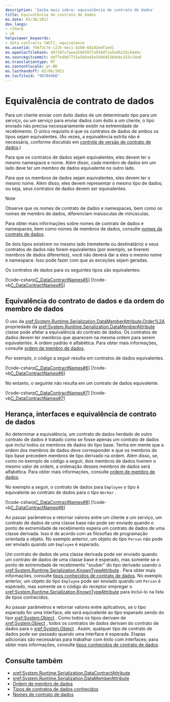 ```yaml
---
description: 'Saiba mais sobre: equivalência de contrato de dados'
title: Equivalência de contrato de dados
ms.date: 03/30/2017
dev_langs:
- csharp
- vb
helpviewer_keywords:
- data contracts [WCF], equivalence
ms.assetid: f06f3c7e-c235-4ec1-b200-68142edf1ed1
ms.openlocfilehash: d47107cfaeea5093977a919df1a5edb226cb4ebc
ms.sourcegitcommit: ddf7edb67715a5b9a45e3dd44536dabc153c1de0
ms.translationtype: MT
ms.contentlocale: pt-BR
ms.lasthandoff: 02/06/2021
ms.locfileid: "99704986"
---
```

# <a name="data-contract-equivalence"></a>Equivalência de contrato de dados

Para um cliente enviar com êxito dados de um determinado tipo para um serviço, ou um serviço para enviar dados com êxito a um cliente, o tipo enviado não precisa necessariamente existir na extremidade de recebimento. O único requisito é que os contratos de dados de ambos os tipos sejam equivalentes. (Às vezes, a equivalência estrita não é necessária, conforme discutido em [controle de versão de contrato de dados](data-contract-versioning.md).)  
  
 Para que os contratos de dados sejam equivalentes, eles devem ter o mesmo namespace e nome. Além disso, cada membro de dados em um lado deve ter um membro de dados equivalente no outro lado.  
  
 Para que os membros de dados sejam equivalentes, eles devem ter o mesmo nome. Além disso, eles devem representar o mesmo tipo de dados; ou seja, seus contratos de dados devem ser equivalentes.  
  
> [!NOTE]
> Observe que os nomes de contrato de dados e namespaces, bem como os nomes de membro de dados, diferenciam maiúsculas de minúsculas.  
  
 Para obter mais informações sobre nomes de contrato de dados e namespaces, bem como nomes de membros de dados, consulte [nomes de contrato de dados](data-contract-names.md).  
  
 Se dois tipos existirem no mesmo lado (remetente ou destinatário) e seus contratos de dados não forem equivalentes (por exemplo, se tiverem membros de dados diferentes), você não deverá dar a eles o mesmo nome e namespace. Isso pode fazer com que as exceções sejam geradas.  
  
 Os contratos de dados para os seguintes tipos são equivalentes:  
  
 [!code-csharp[C_DataContractNames#5](../../../../samples/snippets/csharp/VS_Snippets_CFX/c_datacontractnames/cs/source.cs#5)]
 [!code-vb[C_DataContractNames#5](../../../../samples/snippets/visualbasic/VS_Snippets_CFX/c_datacontractnames/vb/source.vb#5)]  
  
## <a name="data-member-order-and-data-contract-equivalence"></a>Equivalência do contrato de dados e da ordem do membro de dados  

 O uso da <xref:System.Runtime.Serialization.DataMemberAttribute.Order%2A> propriedade da <xref:System.Runtime.Serialization.DataMemberAttribute> classe pode afetar a equivalência do contrato de dados. Os contratos de dados devem ter membros que aparecem na mesma ordem para serem equivalentes. A ordem padrão é alfabética. Para obter mais informações, consulte [ordem de membro de dados](data-member-order.md).  
  
 Por exemplo, o código a seguir resulta em contratos de dados equivalentes.  
  
 [!code-csharp[C_DataContractNames#6](../../../../samples/snippets/csharp/VS_Snippets_CFX/c_datacontractnames/cs/source.cs#6)]
 [!code-vb[C_DataContractNames#6](../../../../samples/snippets/visualbasic/VS_Snippets_CFX/c_datacontractnames/vb/source.vb#6)]  
  
 No entanto, o seguinte não resulta em um contrato de dados equivalente.  
  
 [!code-csharp[C_DataContractNames#7](../../../../samples/snippets/csharp/VS_Snippets_CFX/c_datacontractnames/cs/source.cs#7)]
 [!code-vb[C_DataContractNames#7](../../../../samples/snippets/visualbasic/VS_Snippets_CFX/c_datacontractnames/vb/source.vb#7)]  
  
## <a name="inheritance-interfaces-and-data-contract-equivalence"></a>Herança, interfaces e equivalência de contrato de dados  

 Ao determinar a equivalência, um contrato de dados herdado de outro contrato de dados é tratado como se fosse apenas um contrato de dados que inclui todos os membros de dados do tipo base. Tenha em mente que a ordem dos membros de dados deve corresponder e que os membros do tipo base precedem membros de tipo derivado na ordem. Além disso, se, como no exemplo de código a seguir, dois membros de dados tiverem o mesmo valor de ordem, a ordenação desses membros de dados será alfabética. Para obter mais informações, consulte [ordem de membro de dados](data-member-order.md).  
  
 No exemplo a seguir, o contrato de dados para `Employee` o tipo é equivalente ao contrato de dados para o tipo `Worker` .  
  
 [!code-csharp[C_DataContractNames#8](../../../../samples/snippets/csharp/VS_Snippets_CFX/c_datacontractnames/cs/source.cs#8)]
 [!code-vb[C_DataContractNames#8](../../../../samples/snippets/visualbasic/VS_Snippets_CFX/c_datacontractnames/vb/source.vb#8)]  
  
 Ao passar parâmetros e retornar valores entre um cliente e um serviço, um contrato de dados de uma classe base não pode ser enviado quando o ponto de extremidade de recebimento espera um contrato de dados de uma classe derivada. Isso é de acordo com as filosofias de programação orientada a objeto. No exemplo anterior, um objeto do tipo `Person` não pode ser enviado quando um `Employee` é esperado.  
  
 Um contrato de dados de uma classe derivada pode ser enviado quando um contrato de dados de uma classe base é esperado, mas somente se o ponto de extremidade de recebimento "souber" do tipo derivado usando o <xref:System.Runtime.Serialization.KnownTypeAttribute> . Para obter mais informações, consulte [tipos conhecidos de contrato de dados](data-contract-known-types.md). No exemplo anterior, um objeto do tipo `Employee` pode ser enviado quando um `Person` é esperado, mas somente se o código do receptor empregar o <xref:System.Runtime.Serialization.KnownTypeAttribute> para incluí-lo na lista de tipos conhecidos.  
  
 Ao passar parâmetros e retornar valores entre aplicativos, se o tipo esperado for uma interface, ele será equivalente ao tipo esperado sendo do tipo <xref:System.Object> . Como todos os tipos derivam de <xref:System.Object> , todos os contratos de dados derivam do contrato de dados para o <xref:System.Object> . Assim, qualquer tipo de contrato de dados pode ser passado quando uma interface é esperada. Etapas adicionais são necessárias para trabalhar com êxito com interfaces; para obter mais informações, consulte [tipos conhecidos de contrato de dados](data-contract-known-types.md).  
  
## <a name="see-also"></a>Consulte também

- <xref:System.Runtime.Serialization.DataContractAttribute>
- <xref:System.Runtime.Serialization.DataMemberAttribute>
- [Ordem de membro de dados](data-member-order.md)
- [Tipos de contratos de dados conhecidos](data-contract-known-types.md)
- [Nomes de contrato de dados](data-contract-names.md)
